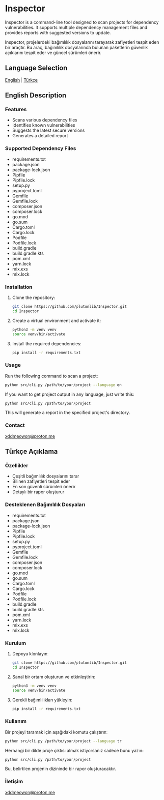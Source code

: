 
# Inspector

Inspector is a command-line tool designed to scan projects for dependency vulnerabilities. It supports multiple dependency management files and provides reports with suggested versions to update.

Inspector, projelerdeki bağımlılık dosyalarını tarayarak zafiyetleri tespit eden bir araçtır. Bu araç, bağımlılık dosyalarında bulunan paketlerin güvenlik açıklarını tespit eder ve güncel sürümleri önerir.

## Language Selection

[English](#english-description) | [Türkçe](#türkçe-açıklama)

## English Description

### Features

- Scans various dependency files
- Identifies known vulnerabilities
- Suggests the latest secure versions
- Generates a detailed report

### Supported Dependency Files

- requirements.txt
- package.json
- package-lock.json
- Pipfile
- Pipfile.lock
- setup.py
- pyproject.toml
- Gemfile
- Gemfile.lock
- composer.json
- composer.lock
- go.mod
- go.sum
- Cargo.toml
- Cargo.lock
- Podfile
- Podfile.lock
- build.gradle
- build.gradle.kts
- pom.xml
- yarn.lock
- mix.exs
- mix.lock

### Installation

1. Clone the repository:

   ```bash
   git clone https://github.com/plutonlib/Inspector.git
   cd Inspector
   ```

2. Create a virtual environment and activate it:

   ```bash
   python3 -m venv venv
   source venv/bin/activate
   ```

3. Install the required dependencies:

   ```bash
   pip install -r requirements.txt
   ```

### Usage

Run the following command to scan a project:

```bash
python src/cli.py /path/to/your/project --language en
```

If you want to get project output in any language, just write this:

```bash
python src/cli.py /path/to/your/project
```

This will generate a report in the specified project's directory.

### Contact

xddmeowon@proton.me

## Türkçe Açıklama

### Özellikler

- Çeşitli bağımlılık dosyalarını tarar
- Bilinen zafiyetleri tespit eder
- En son güvenli sürümleri önerir
- Detaylı bir rapor oluşturur

### Desteklenen Bağımlılık Dosyaları

- requirements.txt
- package.json
- package-lock.json
- Pipfile
- Pipfile.lock
- setup.py
- pyproject.toml
- Gemfile
- Gemfile.lock
- composer.json
- composer.lock
- go.mod
- go.sum
- Cargo.toml
- Cargo.lock
- Podfile
- Podfile.lock
- build.gradle
- build.gradle.kts
- pom.xml
- yarn.lock
- mix.exs
- mix.lock

### Kurulum

1. Depoyu klonlayın:

   ```bash
   git clone https://github.com/plutonlib/Inspector.git
   cd Inspector
   ```

2. Sanal bir ortam oluşturun ve etkinleştirin:

   ```bash
   python3 -m venv venv
   source venv/bin/activate
   ```

3. Gerekli bağımlılıkları yükleyin:

   ```bash
   pip install -r requirements.txt
   ```

### Kullanım

Bir projeyi taramak için aşağıdaki komutu çalıştırın:

```bash
python src/cli.py /path/to/your/project --language tr
```

Herhangi bir dilde proje çıktısı almak istiyorsanız sadece bunu yazın:

```bash
python src/cli.py /path/to/your/project
```

Bu, belirtilen projenin dizininde bir rapor oluşturacaktır.

### İletişim

xddmeowon@proton.me
